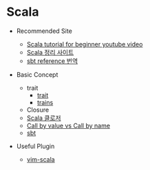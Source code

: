 # Scala


* Recommended Site
  * [Scala tutorial for beginner youtube video](https://www.youtube.com/watch?v=K5alCbt6MoQ&index=27&list=PLS1QulWo1RIagob5D6kMIAvu7DQC5VTh3)
  * [Scala 정리 사이트](https://github.com/funfunStudy/study/wiki/Programming-in-scala-%EC%A0%95%EB%A6%AC)
  * [sbt reference 번역](http://www.bench87.com/content/7)

* Basic Concept
  * trait
    * [trait](http://starblood.tistory.com/entry/Scala-Java-%EC%9D%98-interface-%EC%9D%98-%EA%B0%80%EB%A0%A4%EC%9A%B4-%EB%B6%80%EB%B6%84%EC%9D%84-%EA%B8%81%EC%96%B4%EC%A3%BC%EB%8A%94-trait)
	* [trains](https://www.artima.com/pins1ed/traits.html#12.7)
  * Closure
   * [Scala 클로저](http://yujuwon.tistory.com/entry/Scala-%ED%95%A8%EC%88%98%EC%99%80-%ED%81%B4%EB%A1%9C%EC%A0%80)
  * [Call by value vs Call by name](https://medium.com/@OutOfBedlam/scala-call-by-value-vs-call-by-name-734a79c75ccb)
  * [sbt](https://www.scala-sbt.org/release/docs/sbt-by-example.html)

* Useful Plugin
  * [vim-scala](https://github.com/derekwyatt/vim-scala)
